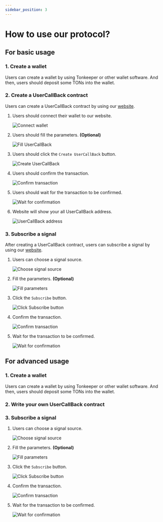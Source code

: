 ```yaml
---
sidebar_position: 3
---
```


# How to use our protocol?

## **For basic usage**

### 1. Create a wallet

Users can create a wallet by using Tonkeeper or other wallet software. And then, users should deposit some TONs into the wallet.

### 2. Create a UserCallBack contract

Users can create a UserCallBack contract by using our [website](https://tonpromiseeye.com/).

1. Users should connect their wallet to our website.

   ![Connect wallet](/img/logo.svg)

2. Users should fill the parameters. **(Optional)**

   ![Fill UserCallBack](/img/logo.svg)

3. Users should click the `Create UserCallBack` button.

   ![Create UserCallBack](/img/logo.svg)

4. Users should confirm the transaction.

   ![Confirm transaction](/img/logo.svg)

5. Users should wait for the transaction to be confirmed.

   ![Wait for confirmation](/img/logo.svg)

6. Website will show your all UserCallBack address.

   ![UserCallBack address](/img/logo.svg)

### 3. Subscribe a signal

After creating a UserCallBack contract, users can subscribe a signal by using our [website](https://tonpromiseeye.com/).

1. Users can choose a signal source.

   ![Choose signal source](/img/logo.svg)

2. Fill the parameters. **(Optional)**

   ![Fill parameters](/img/logo.svg)

3. Click the `Subscribe` button.

   ![Click Subscribe button](/img/logo.svg)

4. Confirm the transaction.

   ![Confirm transaction](/img/logo.svg)

5. Wait for the transaction to be confirmed.

   ![Wait for confirmation](/img/logo.svg)

## **For advanced usage**

### 1. Create a wallet

Users can create a wallet by using Tonkeeper or other wallet software. And then, users should deposit some TONs into the wallet.

### 2. Write your own UserCallBack contract

### 3. Subscribe a signal

1. Users can choose a signal source.

   ![Choose signal source](/img/logo.svg)

2. Fill the parameters. **(Optional)**

   ![Fill parameters](/img/logo.svg)

3. Click the `Subscribe` button.

   ![Click Subscribe button](/img/logo.svg)

4. Confirm the transaction.

   ![Confirm transaction](/img/logo.svg)

5. Wait for the transaction to be confirmed.

   ![Wait for confirmation](/img/logo.svg)
